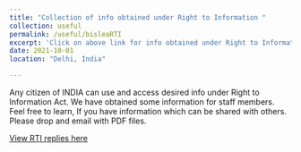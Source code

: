 ```yaml
---
title: "Collection of info obtained under Right to Information "
collection: useful
permalink: /useful/bisleaRTI
excerpt: 'Click on above link for info obtained under Right to Information'
date: 2021-10-01
location: "Delhi, India"

---
```

Any citizen of INDIA can use and access desired info under Right to Information Act. We have obtained some information for staff members. Feel free to learn, If you have information which can be shared with others. Please drop and email with PDF files.  

[View RTI replies here](https://drive.google.com/drive/folders/1BD8YmwcutpyggK5ZRHubM6bvKU05LPuG?usp=sharing)





